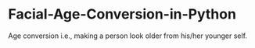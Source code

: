 # Facial-Age-Conversion-in-Python
Age conversion i.e., making a person look older from his/her younger self.

